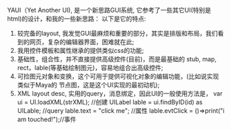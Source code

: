 YAUI（Yet Another UI), 是一个新思路GUI系统, 它参考了一些其它UI(特别是html)的设计，和我的一些新思路：
以下是它的特点:
1. 较完备的layout, 我发觉GUI最麻烦和重要的部分，其实是排版和布局，我们看到的网页，复杂的编辑器界面，困难就在此;
2. 我用控件模板和属性继承的提供类似css的功能;
3. 基础性，组合性，并不直接提供高级控件(目前)，而是最基础的 stub, map, rect，lable(等基础绘制图元)，容易地组合出高级控件;
4. 可捡图元对象和变换，这个可用于提供可视化对象的编辑功能，(比如说实现类似于Maya的 节点图，这是这个UI实现的最初动机);
5. XML layout desc, 实用的query，消息绑定，因此UI的一般使用方法是，
      var ui = UI.loadXML(strXML);                   //创建
      UILabel lable = ui.findByID(id) as UILable;  //query
      lable.text = "click me";                             //属性
      lable.evtClick = ()=>print("i am touched!");//事件

